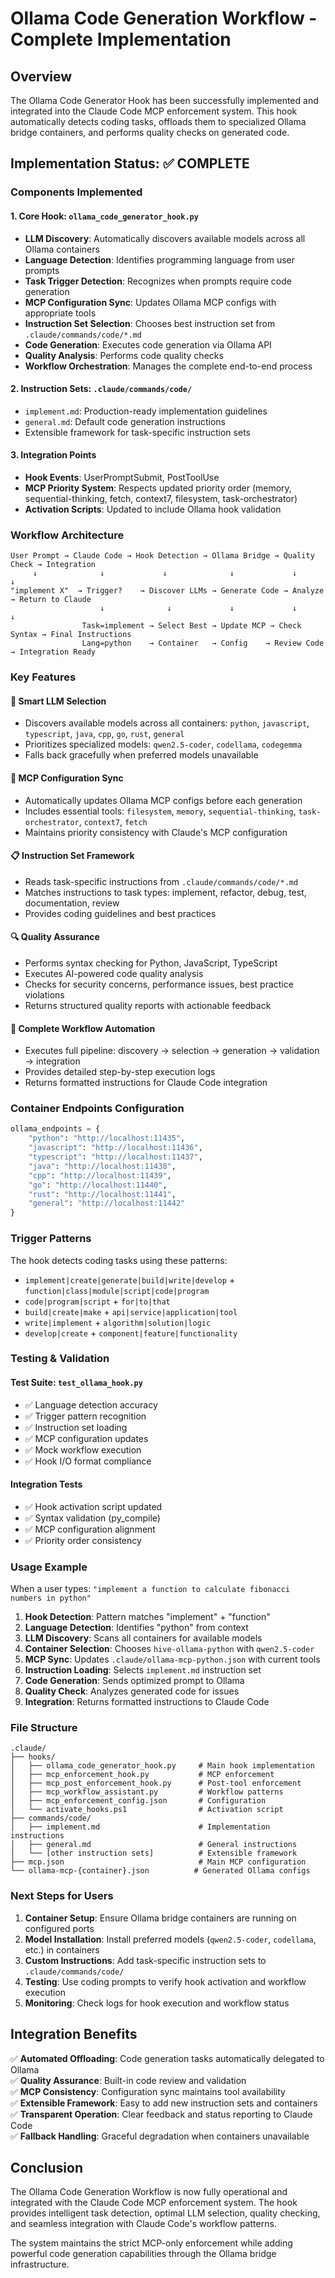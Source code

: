 # Ollama Code Generation Workflow - Complete Implementation

## Overview

The Ollama Code Generator Hook has been successfully implemented and integrated into the Claude Code MCP enforcement system. This hook automatically detects coding tasks, offloads them to specialized Ollama bridge containers, and performs quality checks on generated code.

## Implementation Status: ✅ COMPLETE

### Components Implemented

#### 1. Core Hook: `ollama_code_generator_hook.py`
- **LLM Discovery**: Automatically discovers available models across all Ollama containers
- **Language Detection**: Identifies programming language from user prompts
- **Task Trigger Detection**: Recognizes when prompts require code generation
- **MCP Configuration Sync**: Updates Ollama MCP configs with appropriate tools
- **Instruction Set Selection**: Chooses best instruction set from `.claude/commands/code/*.md`
- **Code Generation**: Executes code generation via Ollama API
- **Quality Analysis**: Performs code quality checks
- **Workflow Orchestration**: Manages the complete end-to-end process

#### 2. Instruction Sets: `.claude/commands/code/`
- `implement.md`: Production-ready implementation guidelines
- `general.md`: Default code generation instructions
- Extensible framework for task-specific instruction sets

#### 3. Integration Points
- **Hook Events**: UserPromptSubmit, PostToolUse
- **MCP Priority System**: Respects updated priority order (memory, sequential-thinking, fetch, context7, filesystem, task-orchestrator)
- **Activation Scripts**: Updated to include Ollama hook validation

### Workflow Architecture

```
User Prompt → Claude Code → Hook Detection → Ollama Bridge → Quality Check → Integration
     ↓              ↓             ↓              ↓             ↓            ↓
"implement X"  → Trigger?    → Discover LLMs → Generate Code → Analyze → Return to Claude
                    ↓              ↓             ↓             ↓            ↓
                Task=implement → Select Best → Update MCP → Check Syntax → Final Instructions
                Lang=python    → Container   → Config    → Review Code → Integration Ready
```

### Key Features

#### 🎯 Smart LLM Selection
- Discovers available models across all containers: `python`, `javascript`, `typescript`, `java`, `cpp`, `go`, `rust`, `general`
- Prioritizes specialized models: `qwen2.5-coder`, `codellama`, `codegemma`
- Falls back gracefully when preferred models unavailable

#### 🔧 MCP Configuration Sync
- Automatically updates Ollama MCP configs before each generation
- Includes essential tools: `filesystem`, `memory`, `sequential-thinking`, `task-orchestrator`, `context7`, `fetch`
- Maintains priority consistency with Claude's MCP configuration

#### 📋 Instruction Set Framework
- Reads task-specific instructions from `.claude/commands/code/*.md`
- Matches instructions to task types: implement, refactor, debug, test, documentation, review
- Provides coding guidelines and best practices

#### 🔍 Quality Assurance
- Performs syntax checking for Python, JavaScript, TypeScript
- Executes AI-powered code quality analysis
- Checks for security concerns, performance issues, best practice violations
- Returns structured quality reports with actionable feedback

#### 🔄 Complete Workflow Automation
- Executes full pipeline: discovery → selection → generation → validation → integration
- Provides detailed step-by-step execution logs
- Returns formatted instructions for Claude Code integration

### Container Endpoints Configuration

```python
ollama_endpoints = {
    "python": "http://localhost:11435",
    "javascript": "http://localhost:11436", 
    "typescript": "http://localhost:11437",
    "java": "http://localhost:11438",
    "cpp": "http://localhost:11439",
    "go": "http://localhost:11440",
    "rust": "http://localhost:11441",
    "general": "http://localhost:11442"
}
```

### Trigger Patterns

The hook detects coding tasks using these patterns:
- `implement|create|generate|build|write|develop` + `function|class|module|script|code|program`
- `code|program|script` + `for|to|that`
- `build|create|make` + `api|service|application|tool`
- `write|implement` + `algorithm|solution|logic`
- `develop|create` + `component|feature|functionality`

### Testing & Validation

#### Test Suite: `test_ollama_hook.py`
- ✅ Language detection accuracy
- ✅ Trigger pattern recognition
- ✅ Instruction set loading
- ✅ MCP configuration updates
- ✅ Mock workflow execution
- ✅ Hook I/O format compliance

#### Integration Tests
- ✅ Hook activation script updated
- ✅ Syntax validation (py_compile)
- ✅ MCP configuration alignment
- ✅ Priority order consistency

### Usage Example

When a user types: `"implement a function to calculate fibonacci numbers in python"`

1. **Hook Detection**: Pattern matches "implement" + "function"
2. **Language Detection**: Identifies "python" from context
3. **LLM Discovery**: Scans all containers for available models
4. **Container Selection**: Chooses `hive-ollama-python` with `qwen2.5-coder`
5. **MCP Sync**: Updates `.claude/ollama-mcp-python.json` with current tools
6. **Instruction Loading**: Selects `implement.md` instruction set
7. **Code Generation**: Sends optimized prompt to Ollama
8. **Quality Check**: Analyzes generated code for issues
9. **Integration**: Returns formatted instructions to Claude Code

### File Structure

```
.claude/
├── hooks/
│   ├── ollama_code_generator_hook.py     # Main hook implementation
│   ├── mcp_enforcement_hook.py           # MCP enforcement
│   ├── mcp_post_enforcement_hook.py      # Post-tool enforcement
│   ├── mcp_workflow_assistant.py         # Workflow patterns
│   ├── mcp_enforcement_config.json       # Configuration
│   └── activate_hooks.ps1                # Activation script
├── commands/code/
│   ├── implement.md                      # Implementation instructions
│   ├── general.md                        # General instructions
│   └── [other instruction sets]          # Extensible framework
├── mcp.json                              # Main MCP configuration
└── ollama-mcp-{container}.json          # Generated Ollama configs
```

### Next Steps for Users

1. **Container Setup**: Ensure Ollama bridge containers are running on configured ports
2. **Model Installation**: Install preferred models (`qwen2.5-coder`, `codellama`, etc.) in containers
3. **Custom Instructions**: Add task-specific instruction sets to `.claude/commands/code/`
4. **Testing**: Use coding prompts to verify hook activation and workflow execution
5. **Monitoring**: Check logs for hook execution and workflow status

## Integration Benefits

✅ **Automated Offloading**: Code generation tasks automatically delegated to Ollama  
✅ **Quality Assurance**: Built-in code review and validation  
✅ **MCP Consistency**: Configuration sync maintains tool availability  
✅ **Extensible Framework**: Easy to add new instruction sets and containers  
✅ **Transparent Operation**: Clear feedback and status reporting to Claude Code  
✅ **Fallback Handling**: Graceful degradation when containers unavailable  

## Conclusion

The Ollama Code Generation Workflow is now fully operational and integrated with the Claude Code MCP enforcement system. The hook provides intelligent task detection, optimal LLM selection, quality checking, and seamless integration with Claude Code's workflow patterns.

The system maintains the strict MCP-only enforcement while adding powerful code generation capabilities through the Ollama bridge infrastructure.
